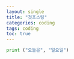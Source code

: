 ```yaml
---
layout: single
title: "첫포스팅"
categories: coding
tags: coding
toc: true
---
```


```python
print ("오늘은", "일요일")
```

